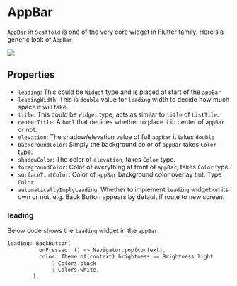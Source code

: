 # AppBar
`AppBar` in `Scaffold` is one of the very core widget in Flutter family. Here's a generic look of `AppBar`


<img src="https://user-images.githubusercontent.com/43790152/172355409-aa7591f8-d285-41a9-b49c-3e09b715176d.png">

## Properties
- `leading`: This could be `Widget` type and is placed at start of the `appBar`
- `leadingWidth`: This is `double` value for `leading` width to decide how much space it will take
- `title`: This could be `Widget` type, acts as similar to `title` of `ListTile`.
- `centerTitle`: A `bool` that decides whether to place it in center of `appBar` or not.
- `elevation`: The shadow/elevation value of full `appBar` it takes `double`
- `backgroundColor`: Simply the background color of `appBar` takes `Color` type.
- `shadowColor`: The color of `elevation`, takes `Color` type.
- `foregroundColor`: Color of everything at front of `appBar`, takes `Color` type.
- `surfaceTintColor`: Color of `appBar` background color overlay tint. Type `Color`.
- `automaticallyImplyLeading`: Whether to implement `leading` widget on its own or not. e.g. Back Button appears by default if route to new screen.

### leading
Below code shows the `leading` widget in the `appBar`.
```dart
leading: BackButton(
          onPressed: () => Navigator.pop(context),
          color: Theme.of(context).brightness == Brightness.light
              ? Colors.black
              : Colors.white,
        ),
```
